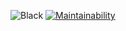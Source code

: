 ![Black](https://github.com/EmeraldAnalytics/pyreach/workflows/Black/badge.svg)
[![Maintainability](https://api.codeclimate.com/v1/badges/738fdad20a258e617b28/maintainability)](https://codeclimate.com/github/EmeraldAnalytics/pyreach/maintainability)